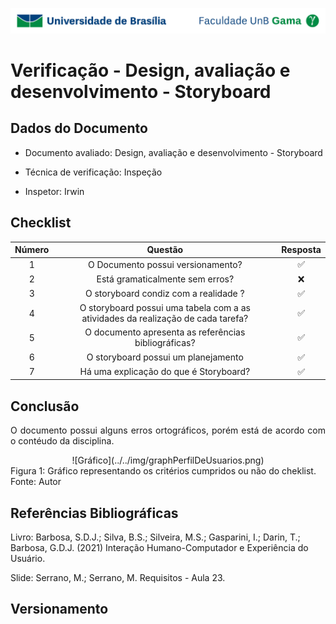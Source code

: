 ![UnB](../../img/unb.jpg)

# Verificação - Design, avaliação e desenvolvimento - Storyboard

## Dados do Documento

* Documento avaliado: Design, avaliação e desenvolvimento - Storyboard

* Técnica de verificação: Inspeção


* Inspetor: Irwin



## Checklist



| Número | Questão | Resposta |
|:----:|:----:|:----:|
|1|O Documento possui versionamento?|✅|
|2|Está gramaticalmente sem erros?|❌|
|3|O storyboard condiz com a realidade ?|✅|
|4|O storyboard possui uma tabela com a as atividades da realização de cada tarefa?|✅|
|5|O documento apresenta as referências bibliográficas?|✅|
|6|O storyboard possui um planejamento|✅|
|7|Há uma explicação do que é Storyboard?|✅|


## Conclusão

<p align = "justify">
O documento possui alguns erros ortográficos, porém está de acordo com o contéudo da disciplina.
 </p>

 <center>![Gráfico](../../img/graphPerfilDeUsuarios.png)</center>
 <figcaption>Figura 1: Gráfico representando os critérios cumpridos ou não do cheklist. Fonte: Autor</figcaption>


## Referências Bibliográficas

Livro: Barbosa, S.D.J.; Silva, B.S.; Silveira, M.S.; Gasparini, I.; Darin, T.; Barbosa, G.D.J.
(2021) Interação Humano-Computador e Experiência do Usuário.

Slide: Serrano, M.; Serrano, M. Requisitos - Aula 23.

## Versionamento
